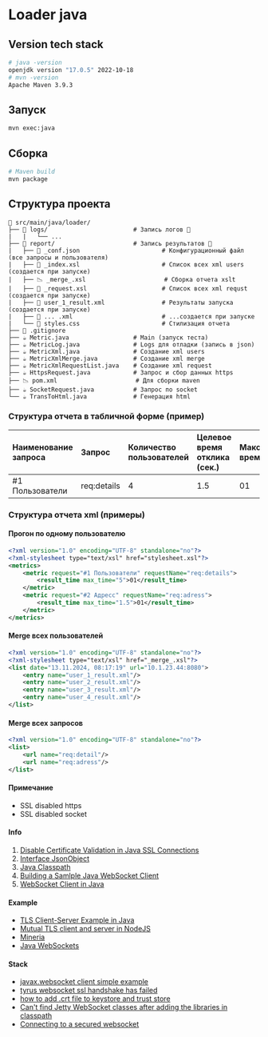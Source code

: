 # Loader java
## Version tech stack 
```bash
# java -version
openjdk version "17.0.5" 2022-10-18
# mvn -version
Apache Maven 3.9.3 
```

## Запуск 
```bash
mvn exec:java
```

## Сборка
```bash
# Maven build
mvn package
```

## Структура проекта
```
📂 src/main/java/loader/
├── 📂 logs/                        # Запись логов 🙈
|   |   └── ...
├── 📂 report/                      # Запись результатов 🙈
|   ├── 📙 _conf.json                       # Конфигурационный файл (все запросы и пользователя)
|   ├── 🧭 _index.xsl                       # Список всех xml users (создается при запуске)
|   ├── 📉 _merge_.xsl                      # Сборка отчета xslt
|   ├── 🧭 _request.xsl                     # Список всех xml requst (создается при запуске)
|   ├── 🧭 user_1_result.xml                # Результаты запуска (создается при запуске)
|   ├── 🧭 ... .xml                         # ...создается при запуске
|   └── 💄 styles.css                       # Стилизация отчета
├── 🙈 .gitignore
├── ☕ Metric.java                  # Main (запуск теста)
├── ☕ MetricLog.java               # Logs для отладки (запись в json)
├── ☕ MetricXml.java               # Создание xml users
├── ☕ MetricXmlMerge.java          # Создание xml merge
├── ☕ MetricXmlRequestList.java    # Создание xml request
├── ☕ HttpsRequest.java            # Запрос и сбор данных https
├── 📉 pom.xml                      # Для сборки maven
├── ☕ SocketRequest.java           # Запроc по socket
└── ☕ TransToHtml.java             # Генерация html
```

### Структура отчета в табличной форме (пример)
| Наименование запроса  | Запрос       | Количество пользователей  | Целевое время отклика (сек.)  | Максимальное время (сек.) | Среднее время отклика (сек.)  |
|:----------------------|:-------------|:--------------------------|:------------------------------|:--------------------------|:------------------------------|
| #1 Пользователи       | req:details  | 4                         | 1.5                           | 01                        | 0.5                           |

### Структура отчета xml (примеры)
#### Прогон по одному пользователю
```xml
<?xml version="1.0" encoding="UTF-8" standalone="no"?>
<?xml-stylesheet type="text/xsl" href="stylesheet.xsl"?>
<metrics>
    <metric request="#1 Пользователи" requestName="req:details">
        <result_time max_time="5">01</result_time>
    </metric>
    <metric request="#2 Адресс" requestName="req:adress">
        <result_time max_time="1.5">01</result_time>
    </metric>
</metrics>
```
#### Merge всех пользователей
```xml
<?xml version="1.0" encoding="UTF-8" standalone="no"?>
<?xml-stylesheet type="text/xsl" href="_merge_.xsl"?>
<list date="13.11.2024, 08:17:19" url="10.1.23.44:8080">
    <entry name="user_1_result.xml"/>
    <entry name="user_2_result.xml"/>
    <entry name="user_3_result.xml"/>
    <entry name="user_4_result.xml"/>
</list>
```
#### Merge всех запросов
```xml
<?xml version="1.0" encoding="UTF-8" standalone="no"?>
<list>
    <url name="req:detail"/>
    <url name="req:adress"/>
</list>
```

#### Примечание
- SSL disabled https
- SSL disabled socket

#### Info
1. [Disable Certificate Validation in Java SSL Connections](https://nakov.com/blog/2009/07/16/disable-certificate-validation-in-java-ssl-connections/)
2. [Interface JsonObject](https://docs.oracle.com/javaee/7/api/javax/json/JsonObject.html)
3. [Java Classpath](https://howtodoinjava.com/java/basics/java-classpath/)
4. [Building a Samlple Java WebSocket Client](https://dzone.com/articles/sample-java-web-socket-client)
5. [WebSocket Client in Java](https://www.delftstack.com/howto/java/websocket-client-java/#then-we-need-to-create-a-clientmanager-and-ask-it-to-connect-to-the-annotated-endpoint-which-is-our-client-the-uri-will-specify-the-server)

#### Example
- [TLS Client-Server Example in Java](https://github.com/mortensen/tls-client-server-example)
- [Mutual TLS client and server in NodeJS](https://github.com/BenEdridge/mutual-tls)
- [Mineria](https://github.com/AlejandroCovarrubias/Mineria)
- [Java WebSockets](https://github.com/TooTallNate/Java-WebSocket)

#### Stack
- [javax.websocket client simple example](https://stackoverflow.com/questions/26452903/javax-websocket-client-simple-example)
- [tyrus websocket ssl handshake has failed](https://stackoverflow.com/questions/42051411/tyrus-websocket-ssl-handshake-has-failed)
- [how to add .crt file to keystore and trust store](https://stackoverflow.com/questions/57453154/how-to-add-crt-file-to-keystore-and-trust-store)
- [Can't find Jetty WebSocket classes after adding the libraries in classpath](https://stackoverflow.com/questions/17956357/cant-find-jetty-websocket-classes-after-adding-the-libraries-in-classpath)
- [Connecting to a secured websocket](https://stackoverflow.com/questions/29189197/connecting-to-a-secured-websocket)